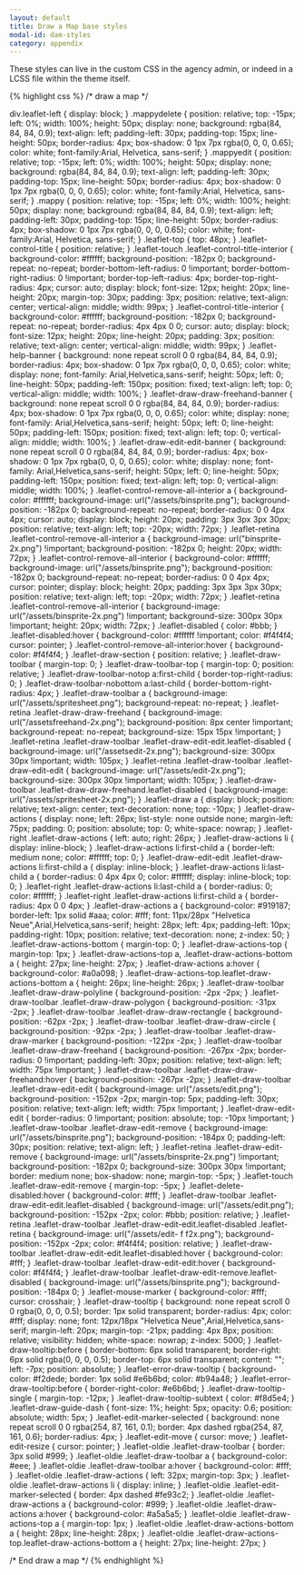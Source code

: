 ```yaml
---
layout: default
title: Draw a Map base styles
modal-id: dam-styles
category: appendix
---
```

These styles can live in the custom CSS in the agency admin, or indeed in a LCSS file within the theme itself.

{% highlight css %}
/* draw a map */

div.leaflet-left {
    display: block;
}
.mappydelete {
	position: relative;
	top: -15px;
	left: 0%;
	width: 100%;
	height: 50px;
	display: none;
	background: rgba(84, 84, 84, 0.9);
	text-align: left;
	padding-left: 30px;
	padding-top: 15px;
	line-height: 50px;
	border-radius: 4px;
	box-shadow: 0 1px 7px rgba(0, 0, 0, 0.65);
	color: white;
	font-family:Arial, Helvetica, sans-serif;
}
.mappyedit {
	position: relative;
	top: -15px;
	left: 0%;
	width: 100%;
	height: 50px;
	display: none;
	background: rgba(84, 84, 84, 0.9);
	text-align: left;
	padding-left: 30px;
	padding-top: 15px;
	line-height: 50px;
	border-radius: 4px;
	box-shadow: 0 1px 7px rgba(0, 0, 0, 0.65);
	color: white;
	font-family:Arial, Helvetica, sans-serif;
}
.mappy {
	position: relative;
	top: -15px;
	left: 0%;
	width: 100%;
	height: 50px;
	display: none;
	background: rgba(84, 84, 84, 0.9);
	text-align: left;
	padding-left: 30px;
	padding-top: 15px;
	line-height: 50px;
	border-radius: 4px;
	box-shadow: 0 1px 7px rgba(0, 0, 0, 0.65);
	color: white;
	font-family:Arial, Helvetica, sans-serif;
}
.leaflet-top {
	top: 48px;
}
.leaflet-control-title {
    position: relative;
}
.leaflet-touch .leaflet-control-title-interior {
    background-color: #ffffff;
    background-position: -182px 0;
    background-repeat: no-repeat;
    border-bottom-left-radius: 0 !important;
    border-bottom-right-radius: 0 !important;
    border-top-left-radius: 4px;
    border-top-right-radius: 4px;
    cursor: auto;
    display: block;
    font-size: 12px;
    height: 20px;
    line-height: 20px;
    margin-top: 30px;
    padding: 3px;
    position: relative;
    text-align: center;
    vertical-align: middle;
    width: 99px;
}
.leaflet-control-title-interior {
    background-color: #ffffff;
    background-position: -182px 0;
    background-repeat: no-repeat;
    border-radius: 4px 4px 0 0;
    cursor: auto;
    display: block;
    font-size: 12px;
    height: 20px;
    line-height: 20px;
    padding: 3px;
    position: relative;
    text-align: center;
    vertical-align: middle;
    width: 99px;
}
.leaflet-help-banner {
    background: none repeat scroll 0 0 rgba(84, 84, 84, 0.9);
    border-radius: 4px;
    box-shadow: 0 1px 7px rgba(0, 0, 0, 0.65);
    color: white;
    display: none;
    font-family: Arial,Helvetica,sans-serif;
    height: 50px;
    left: 0;
    line-height: 50px;
    padding-left: 150px;
    position: fixed;
    text-align: left;
    top: 0;
    vertical-align: middle;
    width: 100%;
}
.leaflet-draw-draw-freehand-banner {
    background: none repeat scroll 0 0 rgba(84, 84, 84, 0.9);
    border-radius: 4px;
    box-shadow: 0 1px 7px rgba(0, 0, 0, 0.65);
    color: white;
    display: none;
    font-family: Arial,Helvetica,sans-serif;
    height: 50px;
    left: 0;
    line-height: 50px;
    padding-left: 150px;
    position: fixed;
    text-align: left;
    top: 0;
    vertical-align: middle;
    width: 100%;
}
.leaflet-draw-edit-edit-banner {
    background: none repeat scroll 0 0 rgba(84, 84, 84, 0.9);
    border-radius: 4px;
    box-shadow: 0 1px 7px rgba(0, 0, 0, 0.65);
    color: white;
    display: none;
    font-family: Arial,Helvetica,sans-serif;
    height: 50px;
    left: 0;
    line-height: 50px;
    padding-left: 150px;
    position: fixed;
    text-align: left;
    top: 0;
    vertical-align: middle;
    width: 100%;
}
.leaflet-control-remove-all-interior a {
    background-color: #ffffff;
    background-image: url("/assets/binsprite.png");
    background-position: -182px 0;
    background-repeat: no-repeat;
    border-radius: 0 0 4px 4px;
    cursor: auto;
    display: block;
    height: 20px;
    padding: 3px 3px 3px 30px;
    position: relative;
    text-align: left;
    top: -20px;
    width: 72px;
}
.leaflet-retina .leaflet-control-remove-all-interior a {
    background-image: url("binsprite-2x.png") !important;
    background-position: -182px 0;
    height: 20px;
    width: 72px;
}
.leaflet-control-remove-all-interior {
    background-color: #ffffff;
    background-image: url("/assets/binsprite.png");
    background-position: -182px 0;
    background-repeat: no-repeat;
    border-radius: 0 0 4px 4px;
    cursor: pointer;
    display: block;
    height: 20px;
    padding: 3px 3px 3px 30px;
    position: relative;
    text-align: left;
    top: -20px;
    width: 72px;
}
.leaflet-retina .leaflet-control-remove-all-interior {
    background-image: url("/assets/binsprite-2x.png") !important;
    background-size: 300px 30px !important;
    height: 20px;
    width: 72px;
}
.leaflet-disabled {
    color: #bbb;
}
.leaflet-disabled:hover {
    background-color: #ffffff !important;
    color: #f4f4f4;
    cursor: pointer;
}
.leaflet-control-remove-all-interior:hover {
    background-color: #f4f4f4;
}
.leaflet-draw-section {
    position: relative;
}
.leaflet-draw-toolbar {
    margin-top: 0;
}
.leaflet-draw-toolbar-top {
    margin-top: 0;
    position: relative;
}
.leaflet-draw-toolbar-notop a:first-child {
    border-top-right-radius: 0;
}
.leaflet-draw-toolbar-nobottom a:last-child {
    border-bottom-right-radius: 4px;
}
.leaflet-draw-toolbar a {
    background-image: url("/assets/spritesheet.png");
    background-repeat: no-repeat;
}
.leaflet-retina .leaflet-draw-draw-freehand {
    background-image: url("/assetsfreehand-2x.png");
    background-position: 8px center !important;
    background-repeat: no-repeat;
    background-size: 15px 15px !important;
}
.leaflet-retina .leaflet-draw-toolbar .leaflet-draw-edit-edit.leaflet-disabled {
    background-image: url("/assetsedit-2x.png");
    background-size: 300px 30px !important;
    width: 105px;
}
.leaflet-retina .leaflet-draw-toolbar .leaflet-draw-edit-edit {
    background-image: url("/assets/edit-2x.png");
    background-size: 300px 30px !important;
    width: 105px;
}
.leaflet-draw-toolbar .leaflet-draw-draw-freehand.leaflet-disabled {
    background-image: url("/assets/spritesheet-2x.png");
}
.leaflet-draw a {
    display: block;
    position: relative;
    text-align: center;
    text-decoration: none;
    top: -10px;
}
.leaflet-draw-actions {
    display: none;
    left: 26px;
    list-style: none outside none;
    margin-left: 75px;
    padding: 0;
    position: absolute;
    top: 0;
    white-space: nowrap;
}
.leaflet-right .leaflet-draw-actions {
    left: auto;
    right: 26px;
}
.leaflet-draw-actions li {
    display: inline-block;
}
.leaflet-draw-actions li:first-child a {
    border-left: medium none;
    color: #ffffff;
    top: 0;
}
.leaflet-draw-edit-edit .leaflet-draw-actions li:first-child a {
    display: inline-block;
}
.leaflet-draw-actions li:last-child a {
    border-radius: 0 4px 4px 0;
    color: #ffffff;
    display: inline-block;
    top: 0;
}
.leaflet-right .leaflet-draw-actions li:last-child a {
    border-radius: 0;
    color: #ffffff;
}
.leaflet-right .leaflet-draw-actions li:first-child a {
    border-radius: 4px 0 0 4px;
}
.leaflet-draw-actions a {
    background-color: #919187;
    border-left: 1px solid #aaa;
    color: #fff;
    font: 11px/28px "Helvetica Neue",Arial,Helvetica,sans-serif;
    height: 28px;
    left: 4px;
    padding-left: 10px;
    padding-right: 10px;
    position: relative;
    text-decoration: none;
    z-index: 50;
}
.leaflet-draw-actions-bottom {
    margin-top: 0;
}
.leaflet-draw-actions-top {
    margin-top: 1px;
}
.leaflet-draw-actions-top a, .leaflet-draw-actions-bottom a {
    height: 27px;
    line-height: 27px;
}
.leaflet-draw-actions a:hover {
    background-color: #a0a098;
}
.leaflet-draw-actions-top.leaflet-draw-actions-bottom a {
    height: 26px;
    line-height: 26px;
}
.leaflet-draw-toolbar .leaflet-draw-draw-polyline {
    background-position: -2px -2px;
}
.leaflet-draw-toolbar .leaflet-draw-draw-polygon {
    background-position: -31px -2px;
}
.leaflet-draw-toolbar .leaflet-draw-draw-rectangle {
    background-position: -62px -2px;
}
.leaflet-draw-toolbar .leaflet-draw-draw-circle {
    background-position: -92px -2px;
}
.leaflet-draw-toolbar .leaflet-draw-draw-marker {
    background-position: -122px -2px;
}
.leaflet-draw-toolbar .leaflet-draw-draw-freehand {
    background-position: -267px -2px;
    border-radius: 0 !important;
    padding-left: 30px;
    position: relative;
    text-align: left;
    width: 75px !important;
}
.leaflet-draw-toolbar .leaflet-draw-draw-freehand:hover {
    background-position: -267px -2px;
}
.leaflet-draw-toolbar .leaflet-draw-edit-edit {
    background-image: url("/assets/edit.png");
    background-position: -152px -2px;
    margin-top: 5px;
    padding-left: 30px;
    position: relative;
    text-align: left;
    width: 75px !important;
}
.leaflet-draw-edit-edit {
    border-radius: 0 !important;
    position: absolute;
    top: -10px !important;
}
.leaflet-draw-toolbar .leaflet-draw-edit-remove {
    background-image: url("/assets/binsprite.png");
    background-position: -184px 0;
    padding-left: 30px;
    position: relative;
    text-align: left;
}
.leaflet-retina .leaflet-draw-edit-remove {
    background-image: url("/assets/binsprite-2x.png") !important;
    background-position: -182px 0;
    background-size: 300px 30px !important;
    border: medium none;
    box-shadow: none;
    margin-top: -5px;
}
.leaflet-touch .leaflet-draw-edit-remove {
    margin-top: -5px;
}
.leaflet-delete-disabled:hover {
    background-color: #fff;
}
.leaflet-draw-toolbar .leaflet-draw-edit-edit.leaflet-disabled {
    background-image: url("/assets/edit.png");
    background-position: -152px -2px;
    color: #bbb;
    position: relative;
}
.leaflet-retina .leaflet-draw-toolbar .leaflet-draw-edit-edit.leaflet-disabled .leaflet-retina {
    background-image: url("/assets/edit- f f2x.png");
    background-position: -152px -2px;
    color: #f4f4f4;
    position: relative;
}
.leaflet-draw-toolbar .leaflet-draw-edit-edit.leaflet-disabled:hover {
    background-color: #fff;
}
.leaflet-draw-toolbar .leaflet-draw-edit-edit:hover {
    background-color: #f4f4f4;
}
.leaflet-draw-toolbar .leaflet-draw-edit-remove.leaflet-disabled {
    background-image: url("/assets/binsprite.png");
    background-position: -184px 0;
}
.leaflet-mouse-marker {
    background-color: #fff;
    cursor: crosshair;
}
.leaflet-draw-tooltip {
    background: none repeat scroll 0 0 rgba(0, 0, 0, 0.5);
    border: 1px solid transparent;
    border-radius: 4px;
    color: #fff;
    display: none;
    font: 12px/18px "Helvetica Neue",Arial,Helvetica,sans-serif;
    margin-left: 20px;
    margin-top: -21px;
    padding: 4px 8px;
    position: relative;
    visibility: hidden;
    white-space: nowrap;
    z-index: 5000;
}
.leaflet-draw-tooltip:before {
    border-bottom: 6px solid transparent;
    border-right: 6px solid rgba(0, 0, 0, 0.5);
    border-top: 6px solid transparent;
    content: "";
    left: -7px;
    position: absolute;
}
.leaflet-error-draw-tooltip {
    background-color: #f2dede;
    border: 1px solid #e6b6bd;
    color: #b94a48;
}
.leaflet-error-draw-tooltip:before {
    border-right-color: #e6b6bd;
}
.leaflet-draw-tooltip-single {
    margin-top: -12px;
}
.leaflet-draw-tooltip-subtext {
    color: #f8d5e4;
}
.leaflet-draw-guide-dash {
    font-size: 1%;
    height: 5px;
    opacity: 0.6;
    position: absolute;
    width: 5px;
}
.leaflet-edit-marker-selected {
    background: none repeat scroll 0 0 rgba(254, 87, 161, 0.1);
    border: 4px dashed rgba(254, 87, 161, 0.6);
    border-radius: 4px;
}
.leaflet-edit-move {
    cursor: move;
}
.leaflet-edit-resize {
    cursor: pointer;
}
.leaflet-oldie .leaflet-draw-toolbar {
    border: 3px solid #999;
}
.leaflet-oldie .leaflet-draw-toolbar a {
    background-color: #eee;
}
.leaflet-oldie .leaflet-draw-toolbar a:hover {
    background-color: #fff;
}
.leaflet-oldie .leaflet-draw-actions {
    left: 32px;
    margin-top: 3px;
}
.leaflet-oldie .leaflet-draw-actions li {
    display: inline;
}
.leaflet-oldie .leaflet-edit-marker-selected {
    border: 4px dashed #fe93c2;
}
.leaflet-oldie .leaflet-draw-actions a {
    background-color: #999;
}
.leaflet-oldie .leaflet-draw-actions a:hover {
    background-color: #a5a5a5;
}
.leaflet-oldie .leaflet-draw-actions-top a {
    margin-top: 1px;
}
.leaflet-oldie .leaflet-draw-actions-bottom a {
    height: 28px;
    line-height: 28px;
}
.leaflet-oldie .leaflet-draw-actions-top.leaflet-draw-actions-bottom a {
    height: 27px;
    line-height: 27px;
}

/* End draw a map */
{% endhighlight %}